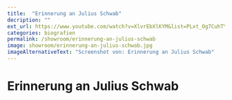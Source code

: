 ```yaml
---
title:  "Erinnerung an Julius Schwab"
decription: ""
ext_url: https://www.youtube.com/watch?v=XlvrEbXlKYM&list=PLxt_Og7CuhTYAPvq2aYLgvHPvZojaJh45&index=18
categories: biografien
permalink: /showroom/erinnerung-an-julius-schwab
image: showroom/erinnerung-an-julius-schwab.jpg
imageAlternativeText: "Screenshot von: Erinnerung an Julius Schwab"
---
```


# Erinnerung an Julius Schwab

